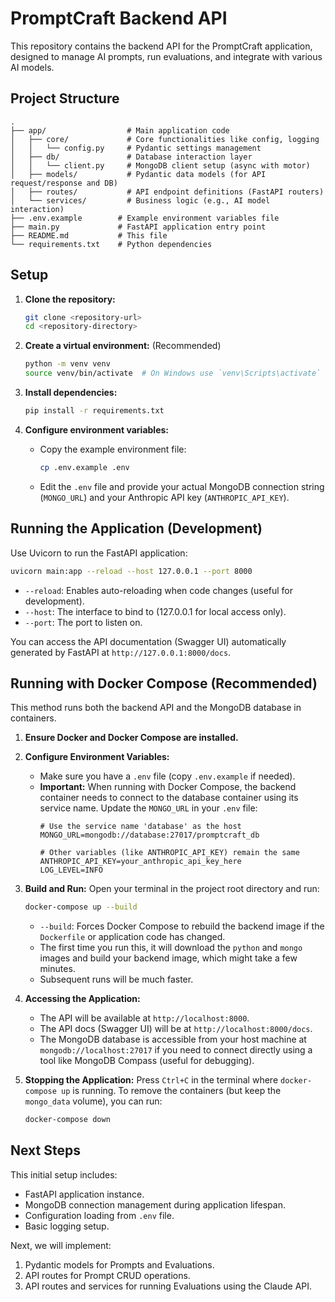 # PromptCraft Backend API

This repository contains the backend API for the PromptCraft application, designed to manage AI prompts, run evaluations, and integrate with various AI models.

## Project Structure

```
.
├── app/                  # Main application code
│   ├── core/             # Core functionalities like config, logging
│   │   └── config.py     # Pydantic settings management
│   ├── db/               # Database interaction layer
│   │   └── client.py     # MongoDB client setup (async with motor)
│   ├── models/           # Pydantic data models (for API request/response and DB)
│   ├── routes/           # API endpoint definitions (FastAPI routers)
│   └── services/         # Business logic (e.g., AI model interaction)
├── .env.example        # Example environment variables file
├── main.py             # FastAPI application entry point
├── README.md           # This file
└── requirements.txt    # Python dependencies
```

## Setup

1.  **Clone the repository:**
    ```bash
    git clone <repository-url>
    cd <repository-directory>
    ```

2.  **Create a virtual environment:** (Recommended)
    ```bash
    python -m venv venv
    source venv/bin/activate  # On Windows use `venv\Scripts\activate`
    ```

3.  **Install dependencies:**
    ```bash
    pip install -r requirements.txt
    ```

4.  **Configure environment variables:**
    *   Copy the example environment file:
        ```bash
        cp .env.example .env
        ```
    *   Edit the `.env` file and provide your actual MongoDB connection string (`MONGO_URL`) and your Anthropic API key (`ANTHROPIC_API_KEY`).

## Running the Application (Development)

Use Uvicorn to run the FastAPI application:

```bash
uvicorn main:app --reload --host 127.0.0.1 --port 8000
```

*   `--reload`: Enables auto-reloading when code changes (useful for development).
*   `--host`: The interface to bind to (127.0.0.1 for local access only).
*   `--port`: The port to listen on.

You can access the API documentation (Swagger UI) automatically generated by FastAPI at `http://127.0.0.1:8000/docs`.

## Running with Docker Compose (Recommended)

This method runs both the backend API and the MongoDB database in containers.

1.  **Ensure Docker and Docker Compose are installed.**

2.  **Configure Environment Variables:**
    *   Make sure you have a `.env` file (copy `.env.example` if needed).
    *   **Important:** When running with Docker Compose, the backend container needs to connect to the database container using its service name. Update the `MONGO_URL` in your `.env` file:
        ```env
        # Use the service name 'database' as the host
        MONGO_URL=mongodb://database:27017/promptcraft_db
        
        # Other variables (like ANTHROPIC_API_KEY) remain the same
        ANTHROPIC_API_KEY=your_anthropic_api_key_here
        LOG_LEVEL=INFO
        ```

3.  **Build and Run:**
    Open your terminal in the project root directory and run:
    ```bash
    docker-compose up --build
    ```
    *   `--build`: Forces Docker Compose to rebuild the backend image if the `Dockerfile` or application code has changed.
    *   The first time you run this, it will download the `python` and `mongo` images and build your backend image, which might take a few minutes.
    *   Subsequent runs will be much faster.

4.  **Accessing the Application:**
    *   The API will be available at `http://localhost:8000`.
    *   The API docs (Swagger UI) will be at `http://localhost:8000/docs`.
    *   The MongoDB database is accessible from your host machine at `mongodb://localhost:27017` if you need to connect directly using a tool like MongoDB Compass (useful for debugging).

5.  **Stopping the Application:**
    Press `Ctrl+C` in the terminal where `docker-compose up` is running. To remove the containers (but keep the `mongo_data` volume), you can run:
    ```bash
    docker-compose down
    ```

## Next Steps

This initial setup includes:
*   FastAPI application instance.
*   MongoDB connection management during application lifespan.
*   Configuration loading from `.env` file.
*   Basic logging setup.

Next, we will implement:
1.  Pydantic models for Prompts and Evaluations.
2.  API routes for Prompt CRUD operations.
3.  API routes and services for running Evaluations using the Claude API.